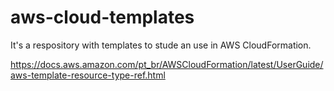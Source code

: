 # aws-cloud-templates
It's a respository with templates to stude an use in AWS CloudFormation.

https://docs.aws.amazon.com/pt_br/AWSCloudFormation/latest/UserGuide/aws-template-resource-type-ref.html

